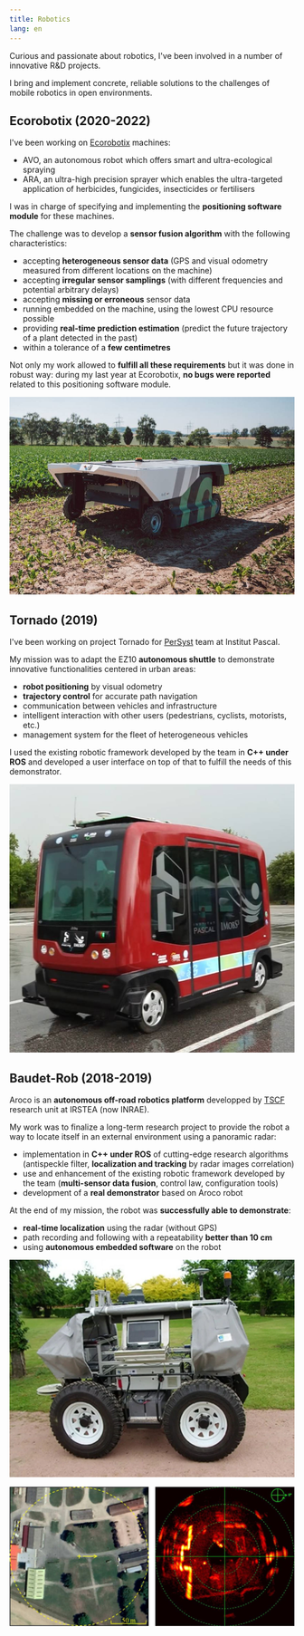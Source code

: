 ```yaml
---
title: Robotics
lang: en
---
```


Curious and passionate about robotics,
I've been involved in a number of innovative R&D projects.

I bring and implement concrete, reliable solutions
to the challenges of mobile robotics in open environments.

## Ecorobotix (2020-2022)

I've been working on [Ecorobotix](https://ecorobotix.com/en/) machines:

* AVO, an autonomous robot which offers smart and ultra-ecological spraying
* ARA, an ultra-high precision sprayer which enables the ultra-targeted application of herbicides,
fungicides, insecticides or fertilisers

I was in charge of specifying and implementing the __positioning software module__ for these machines.

The challenge was to develop a __sensor fusion algorithm__ with the following characteristics:

* accepting __heterogeneous sensor data__ (GPS and visual odometry measured from different locations on the machine)
* accepting __irregular sensor samplings__ (with different frequencies and potential arbitrary delays)
* accepting __missing or erroneous__ sensor data
* running embedded on the machine, using the lowest CPU resource possible
* providing __real-time prediction estimation__ (predict the future trajectory of a plant detected in the past)
* within a tolerance of a __few centimetres__

Not only my work allowed to __fulfill all these requirements__ but it was done in robust way:
during my last year at Ecorobotix, __no bugs were reported__ related to this positioning software module.

![AVO ([image origin](https://ecorobotix.com/fr/avo/))](images/avo.jpg)

## Tornado (2019)

I've been working on project Tornado for
[PerSyst](http://www.institutpascal.uca.fr/index.php/en/persyst) team at Institut Pascal.

My mission was to adapt the EZ10 __autonomous shuttle__
to demonstrate innovative functionalities centered in urban areas:

* __robot positioning__ by visual odometry
* __trajectory control__ for accurate path navigation
* communication between vehicles and infrastructure
* intelligent interaction with other users (pedestrians, cyclists, motorists, etc.)
* management system for the fleet of heterogeneous vehicles

I used the existing robotic framework developed by the team in __C++ under ROS__
and developed a user interface on top of that to fulfill the needs of this demonstrator.

![EZ10 shuttle](images/ez10.jpg)

## Baudet-Rob (2018-2019)

Aroco is an __autonomous off-road robotics platform__
developped by [TSCF](https://tscf.clermont.hub.inrae.fr/) research unit at IRSTEA (now INRAE).

My work was to finalize a long-term research project to provide the robot
a way to locate itself in an external environment using a panoramic radar:

* implementation in __C++ under ROS__ of cutting-edge research algorithms
(antispeckle filter, __localization and tracking__ by radar images correlation)
* use and enhancement of the existing robotic framework developed by the team
(__multi-sensor data fusion__, control law, configuration tools)
* development of a __real demonstrator__ based on Aroco robot

At the end of my mission, the robot was __successfully able to demonstrate__:

* __real-time localization__ using the radar (without GPS)
* path recording and following with a repeatability __better than 10 cm__
* using __autonomous embedded software__ on the robot

![Aroco robot ([image origin](https://www.agrotechnopole.fr/nos-moyens/robotique-agricole-et-mobilite-off-road/))](images/aroco.jpg)

![Satellite view on the left / radar map on the right (images taken from the [conference paper](https://www.researchgate.net/publication/336133596_Robot_Localization_and_Navigation_with_a_Ground-_Based_Microwave_Radar))](images/radar_map.jpg)
